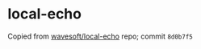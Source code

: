 # local-echo

Copied from [wavesoft/local-echo](https://github.com/wavesoft/local-echo) repo; commit `8d0b7f5`
